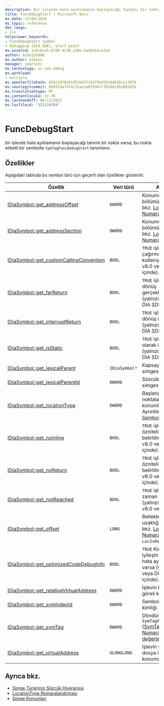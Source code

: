 ```yaml
---
description: Bir işlevde hata ayıklamanın başlayacağı tanımlı bir nokta varsa, bu nokta SymTagFuncDebugStart etiketine sahip bir sembolle tanımlanır.
title: FuncDebugStart | Microsoft Docs
ms.date: 11/04/2016
ms.topic: reference
dev_langs:
- C++
helpviewer_keywords:
- FuncDebugStart symbol
- debugging [DIA SDK], start point
ms.assetid: 1cbc6ca5-87d0-4c30-a39e-0a9dc62ce1a9
author: mikejo5000
ms.author: mikejo
manager: jmartens
ms.technology: vs-ide-debug
ms.workload:
- multiple
ms.openlocfilehash: 816228f0eb5d52e037192f9ed29c64638ce13876
ms.sourcegitcommit: 68897da7d74c31ae1ebf5d47c7b5ddc9b108265b
ms.translationtype: MT
ms.contentlocale: tr-TR
ms.lasthandoff: 08/13/2021
ms.locfileid: "122134764"
---
```

# <a name="funcdebugstart"></a>FuncDebugStart
bir işlevde hata ayıklamanın başlayacağı tanımlı bir nokta varsa, bu nokta etiketli bir sembolle `SymTagFuncDebugStart` tanımlanır.

## <a name="properties"></a>Özellikler
 Aşağıdaki tabloda bu sembol türü için geçerli olan özellikler gösterilir.

|Özellik|Veri türü|Açıklama|
|--------------|---------------|-----------------|
|[IDiaSymbol::get_addressOffset](../../debugger/debug-interface-access/idiasymbol-get-addressoffset.md)|`DWORD`|Konumun kaydırma bölümü; Ayrıntılar için bkz. [LocationType Numaralama.](../../debugger/debug-interface-access/locationtype.md)|
|[IDiaSymbol::get_addressSection](../../debugger/debug-interface-access/idiasymbol-get-addresssection.md)|`DWORD`|Konumun bölüm bölümü; Ayrıntılar için bkz. [LocationType Numaralama.](../../debugger/debug-interface-access/locationtype.md)|
|[IDiaSymbol::get_customCallingConvention](../../debugger/debug-interface-access/idiasymbol-get-customcallingconvention.md)|`BOOL`|`TRUE` işlevi özel bir çağırma kuralı kullanıyorsa (yalnızca v8.0 veya DIA SDK içinde).|
|[IDiaSymbol::get_farReturn](../../debugger/debug-interface-access/idiasymbol-get-farreturn.md)|`BOOL`|`TRUE` işlevi uzak bir dönüş gerçekleştirirse (yalnızca v8.0 veya DIA SDK içinde).|
|[IDiaSymbol::get_interruptReturn](../../debugger/debug-interface-access/idiasymbol-get-interruptreturn.md)|`BOOL`|`TRUE` işlevi kesmeden dönüş içeriyorsa (yalnızca v8.0 veya DIA SDK içinde).|
|[IDiaSymbol::get_isStatic](../../debugger/debug-interface-access/idiasymbol-get-isstatic.md)|`BOOL`|`TRUE` işlevi statik olarak işaretlenmişse (yalnızca v8.0 veya DIA SDK içinde).|
|[IDiaSymbol::get_lexicalParent](../../debugger/debug-interface-access/idiasymbol-get-lexicalparent.md)|`IDiaSymbol*`|Kapsayan işlevin simgesi.|
|[IDiaSymbol::get_lexicalParentId](../../debugger/debug-interface-access/idiasymbol-get-lexicalparentid.md)|`DWORD`|Sözcük üst simgesinin kimliği.|
|[IDiaSymbol::get_locationType](../../debugger/debug-interface-access/idiasymbol-get-locationtype.md)|`DWORD`|Başlangıç noktalarının statik konumları vardır; Ayrıntılar için bkz. [Sembol Konumları.](../../debugger/debug-interface-access/symbol-locations.md)|
|[IDiaSymbol::get_noInline](../../debugger/debug-interface-access/idiasymbol-get-noinline.md)|`BOOL`|`TRUE` işlevi [noinline](/cpp/cpp/noinline) özniteliğiyle belirtilmişse (yalnızca v8.0 veya DIA SDK içinde).|
|[IDiaSymbol::get_noReturn](../../debugger/debug-interface-access/idiasymbol-get-noreturn.md)|`BOOL`|`TRUE` işlevi [noreturn](/cpp/cpp/noreturn) özniteliğiyle belirtilmişse (yalnızca v8.0 veya DIA SDK içinde).|
|[IDiaSymbol::get_notReached](../../debugger/debug-interface-access/idiasymbol-get-notreached.md)|`BOOL`|`TRUE` işlevi hiçbir zaman çağrılmasa (yalnızca DIA SDK v8.0 veya üzerinde).|
|[IDiaSymbol::get_offset](../../debugger/debug-interface-access/idiasymbol-get-offset.md)|`LONG`|Bellekte sembolün uzaklığı; Ayrıntılar için bkz. [LocationType Numaralama ,](../../debugger/debug-interface-access/locationtype.md) `LocIsRegRel` .|
|[IDiaSymbol::get_optimizedCodeDebugInfo](../../debugger/debug-interface-access/idiasymbol-get-optimizedcodedebuginfo.md)|`BOOL`|`TRUE` Kodda iyileştirilmiş kod için hata ayıklama bilgileri varsa (yalnızca v8.0 veya DIA SDK içinde).|
|[IDiaSymbol::get_relativeVirtualAddress](../../debugger/debug-interface-access/idiasymbol-get-relativevirtualaddress.md)|`DWORD`|İşlevin bloğu içindeki göreli konumu.|
|[IDiaSymbol::get_symIndexId](../../debugger/debug-interface-access/idiasymbol-get-symindexid.md)|`DWORD`|Sembolün dizin kimliği.|
|[IDiaSymbol::get_symTag](../../debugger/debug-interface-access/idiasymbol-get-symtag.md)|`DWORD`|Döndürür `SymTagFuncDebugStart` [(SymTagEnum Numaralama değerlerinden](../../debugger/debug-interface-access/symtagenum.md) biri).|
|[IDiaSymbol::get_virtualAddress](../../debugger/debug-interface-access/idiasymbol-get-virtualaddress.md)|`ULONGLONG`|İşlevin yürütülebilir dosya içindeki konumu.|

## <a name="see-also"></a>Ayrıca bkz.
- [Simge Türlerinin Sözcük Hiyerarşisi](../../debugger/debug-interface-access/lexical-hierarchy-of-symbol-types.md)
- [LocationType Numaralandırması](../../debugger/debug-interface-access/locationtype.md)
- [Simge Konumları](../../debugger/debug-interface-access/symbol-locations.md)
